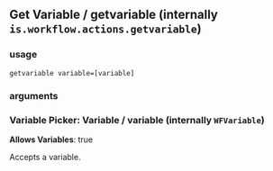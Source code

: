 
## Get Variable / getvariable (internally `is.workflow.actions.getvariable`)


### usage
`getvariable variable=[variable]`

### arguments
### Variable Picker: Variable / variable (internally `WFVariable`)
**Allows Variables**: true


Accepts a variable.
